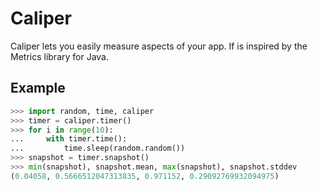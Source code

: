# Caliper

Caliper lets you easily measure aspects of your app. If is inspired by
the Metrics library for Java.

## Example

```python
>>> import random, time, caliper
>>> timer = caliper.timer()
>>> for i in range(10):
...     with timer.time():
...         time.sleep(random.random())
>>> snapshot = timer.snapshot()
>>> min(snapshot), snapshot.mean, max(snapshot), snapshot.stddev
(0.04058, 0.5666512047313835, 0.971152, 0.29092769932094975)
```
